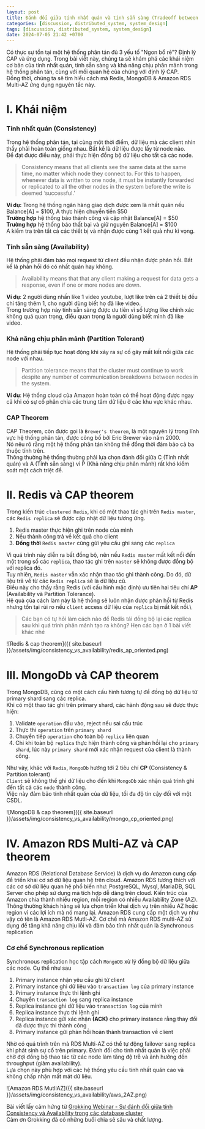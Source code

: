 ```yaml
---
layout: post
title: Đánh đổi giữa tính nhất quán và tính sẵn sàng (Tradeoff between Consistency and Availability)
categories: [discussion, distributed_system, system_design]
tags: [discussion, distributed_system, system_design]
date: 2024-07-05 21:42 +0700
---
```


Có thực sự tồn tại một hệ thống phân tán đủ 3 yếu tố "Ngon bổ rẻ"? Định lý CAP và ứng dụng.
Trong bài viết này, chúng ta sẽ khám phá các khái niệm cơ bản của tính nhất quán, tính sẵn sàng và khả năng chịu phân mảnh trong hệ thống phân tán, cùng với mối quan hệ của chúng với định lý CAP.\
Đồng thời, chúng ta sẽ tìm hiểu cách mà Redis, MongoDB & Amazon RDS Multi-AZ ứng dụng nguyên tắc này.

# I. Khái niệm

### Tính nhất quán (Consistency)
Trong hệ thống phân tán, tại cùng một thời điểm, dữ liệu mà các client nhìn thấy phải hoàn toàn giống nhau. Bất kể là dữ liệu được lấy từ node nào.\
Để đạt được điều này, phải thực hiện đồng bộ dữ liệu cho tất cả các node.

>Consistency means that all clients see the same data at the same time, no matter which node they connect to. For this to happen, whenever data is written to one node, it must be instantly forwarded or replicated to all the other nodes in the system before the write is deemed ‘successful.’

**Ví dụ:** Trong hệ thống ngân hàng giao dịch được xem là nhất quán nếu\
Balance[A] = $100, A thực hiện chuyển tiền $50\
**Trường hợp** hệ thống báo thành công và cập nhật Balance[A] = $50\
**Trường hợp** hệ thống báo thất bại và giữ nguyên Balance[A] = $100\
A kiểm tra trên tất cả các thiết bị và nhận được cùng 1 kết quả như kì vọng.

### Tính sẵn sàng (Availability)
Hệ thống phải đảm bảo mọi request từ client đều nhận được phản hồi. Bất kể là phản hồi đó có nhất quán hay không.

>Availability means that that any client making a request for data gets a response, even if one or more nodes are down.

**Ví dụ**: 2 người dùng nhấn like 1 video youtube, lượt like trên cả 2 thiết bị đều chỉ tăng thêm 1, cho người dùng biết họ đã like video.\
Trong trường hợp này tính sẵn sàng được ưu tiên vì số lượng like chính xác không quá quan trọng, điều quan trọng là người dùng biết mình đã like video.

### Khả năng chịu phân mảnh (Partition Tolerant)
Hệ thống phải tiếp tục hoạt động khi xảy ra sự cố gây mất kết nối giữa các node với nhau.

>Partition tolerance means that the cluster must continue to work despite any number of communication breakdowns between nodes in the system.

**Ví dụ**: Hệ thống cloud của Amazon hoàn toàn có thể hoạt động được ngay cả khi có sự cố phân chia các trung tâm dữ liệu ở các khu vực khác nhau.

### CAP Theorem
CAP Theorem, còn được gọi là `Brewer's theorem`, là một nguyên lý trong lĩnh vực hệ thống phân tán, được công bố bởi Eric Brewer vào năm 2000.\
Nó nêu rõ rằng một hệ thống phân tán không thể đồng thời đảm bảo cả ba thuộc tính trên.\
Thông thường hệ thống thường phải lựa chọn đánh đổi giữa C (Tính nhất quán) và A (Tính sẵn sàng) vì P (Khả năng chịu phân mảnh) rất khó kiểm soát một cách triệt để.

# II. Redis và CAP theorem

Trong kiến trúc `clustered Redis`, khi có một thao tác ghi trên `Redis master`, các `Redis replica` sẽ được cập nhật dữ liệu tương ứng.

1. Redis master thực hiện ghi trên node của mình
2. Nếu thành công trả về kết quả cho client
3. **Đồng thời** `Redis master` cũng gửi yêu cầu ghi sang các `replica`

Vì quá trình này diễn ra bất đồng bộ, nên nếu `Redis master` mất kết nối đến một trong số các `replica`, thao tác ghi trên `master` sẽ không được đồng bộ với replica đó.\
Tuy nhiên, `Redis master` vẫn xác nhận thao tác ghi thành công. Do đó, dữ liệu trả về từ các `Redis replica` sẽ là dữ liệu cũ.\
Điều này cho thấy rằng Redis (với cấu hình mặc định) ưu tiên hai tiêu chí **AP** (Availability và Partition Tolerance).\
Hệ quả của cách làm này là hệ thống sẽ luôn nhận được phản hồi từ Redis nhưng tồn tại rủi ro nếu `client` access dữ liệu của `replica` bị mất kết nối.\

> Các bạn có tự hỏi làm cách nào để Redis tái đồng bộ lại các replica sau khi quá trình phân mảnh tạo ra không? Hẹn các bạn ở 1 bài viết khác nhé

![Redis & cap theorem]({{ site.baseurl }}/assets/img/consistency_vs_availability/redis_ap_oriented.png)

# III. MongoDb và CAP theorem

Trong MongoDB, cũng có một cách cấu hình tương tự để đồng bộ dữ liệu từ primary shard sang các replica.\
Khi có một thao tác ghi trên primary shard, các hành động sau sẽ được thực hiện:
1. Validate `operation` đầu vào, reject nếu sai cấu trúc
2. Thực thi `operation` trên `primary shard`
3. Chuyển tiếp `operation` cho toàn bộ `replica` liên quan
4. Chỉ khi toàn bộ `replica` thực hiện thành công và phản hồi lại cho `primary shard`, lúc này `primary shard` mới xác nhận request của client là thành công.

Như vậy, khác với `Redis`, `MongoDb` hướng tới 2 tiêu chí **CP** (Consistency & Partition tolerant)\
`Client` sẽ không thể ghi dữ liệu cho đến khi `MongoDb` xác nhận quá trình ghi đến tất cả các `node` thành công.\
Việc này đảm bảo tính nhất quán của dữ liệu, tối đa độ tin cậy đối với một CSDL.

![MongoDB & cap theorem]({{ site.baseurl }}/assets/img/consistency_vs_availability/mongo_cp_oriented.png)

# IV. Amazon RDS Multi-AZ và CAP theorem

Amazon RDS (Relational Database Service) là dịch vụ do Amazon cung cấp để triển khai cơ sở dữ liệu quan hệ trên cloud.
Amazon RDS tương thích với các cơ sở dữ liệu quan hệ phổ biến như: PostgreSQL, Mysql, MariaDB, SQL Server cho phép sử dụng mà tích hợp dễ dàng trên cloud.
Kiến trúc của Amazon chia thành nhiều region, mỗi region có nhiều Availability Zone (AZ). Thông thường khách hàng sẽ lựa chọn triển khai dịch vụ trên nhiều AZ hoặc region vì các lợi ích mà nó mang lại.
Amazon RDS cung cấp một dịch vụ như vậy có tên là Amazon RDS Mutli-AZ. Cơ chế mà Amazon RDS multi-AZ sử dụng để tăng khả năng chịu lỗi và đảm bảo tính nhất quán là Synchronous replication
### Cơ chế Synchronous replication

Synchronous replication học tập cách `MongoDB` xử lý đồng bộ dữ liệu giữa các node. Cụ thể như sau

1. Primary instance nhận yêu cầu ghi từ client
2. Primary instance ghi dữ liệu vào `transaction log` của primary instance
3. Primary instance thực thi lệnh ghi
4. Chuyển `transaction log` sang replica instance
5. Replica instance ghi dữ liệu vào `transaction log` của mình
6. Replica instance thực thi lệnh ghi
7. Replica instance gửi xác nhận **(ACK)** cho primary instance rằng thay đổi đã được thực thi thành công
8. Primary instance gửi phản hồi hoàn thành transaction về client

Nhờ có quá trình trên mà RDS Multi-AZ có thể tự động failover sang replica khi phát sinh sự cố trên primary.
Đánh đổi cho tính nhất quán là việc phải chờ đợi đồng bộ thao tác từ các node làm tăng độ trễ và ảnh hưởng đến throughput (giảm availability).\
Lựa chọn này phù hợp với các hệ thống yêu cầu tính nhất quán cao và không chấp nhận mất mát dữ liệu.

![Amazon RDS MutliAZ]({{ site.baseurl }}/assets/img/consistency_vs_availability/aws_2AZ.png)

Bài viết lấy cảm hứng từ [Grokking Webinar - Sự đánh đổi giữa tính Consistency và Availability trong các database cluster](https://www.youtube.com/watch?v=P62lCiZKZgo)\
Cảm ơn Grokking đã có những buổi chia sẻ sâu và chất lượng.


